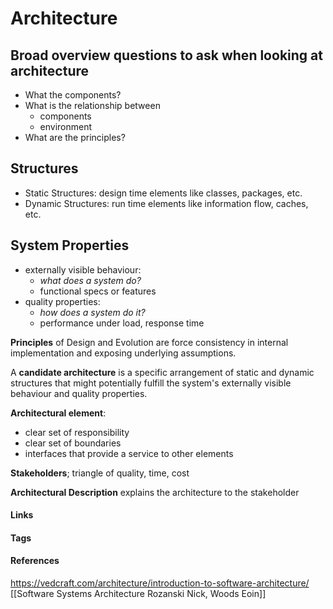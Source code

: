 # Architecture

## Broad overview questions to ask when looking at architecture
- What the components?
- What is the relationship between
	- components
	- environment
- What are the principles?

## Structures
- Static Structures: design time elements like classes, packages, etc.
- Dynamic Structures: run time elements like information flow, caches, etc.

## System Properties
- externally visible behaviour: 
	- *what does a system do?*
	- functional specs or features
- quality properties: 
	- *how does a system do it?*
	- performance under load, response time

**Principles** of Design and Evolution are force consistency in internal implementation and exposing underlying assumptions.

A **candidate architecture** is a specific arrangement of static and dynamic structures that might potentially fulfill the system's externally visible behaviour and quality properties.

**Architectural element**:
- clear set of responsibility
- clear set of boundaries
- interfaces that provide a service to other elements

**Stakeholders**; triangle of quality, time, cost

**Architectural Description** explains the architecture to the stakeholder

#### Links

#### Tags

#### References
https://vedcraft.com/architecture/introduction-to-software-architecture/
[[Software Systems Architecture Rozanski Nick, Woods Eoin]]